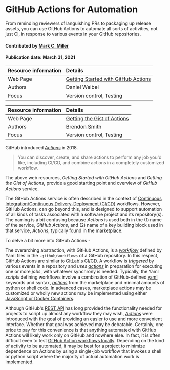 # GitHub Actions for Automation

<!--deck text start-->
From reminding reviewers of languishing PRs to packaging up release assets,
you can use GitHub Actions to automate all sorts of activities, not just CI,
in response to various events in your GitHub repositories.
<!--deck text end-->

#### Contributed by [Mark C. Miller](https://github.com/markcmiller86)
#### Publication date: March 31, 2021

Resource information | Details 
:--- | :--- 
Web Page | [Getting Started with GitHub Actions](https://itnext.io/getting-started-with-github-actions-fe94167dbc6d)
Authors | Daniel Weibel
Focus | Version control, Testing

Resource information | Details 
:--- | :--- 
Web Page | [Getting the Gist of Actions](https://gist.github.com/br3ndonland/f9c753eb27381f97336aa21b8d932be6)
Authors | [Brendon Smith](https://gist.github.com/br3ndonland)
Focus | Version control, Testing

GitHub introduced [*Actions*](https://github.com/features/actions) in 2018.

> You can discover, create, and share actions to perform any job you'd like,
> including CI/CD, and combine actions in a completely customized workflow.

The above web resources, *Getting Started with GitHub Actions* and *Getting the Gist of Actions*, provide a good starting point and overview of *GitHub Actions* service.

The GitHub Actions service is often described in the context of [Continuous Integration/Continuous Delivery-Deployment (CI/CD)](https://en.wikipedia.org/wiki/CI/CD)
workflows. However, GitHub Actions, can go beyond this, and is designed to support automation of all kinds of tasks associated with a software project
and its repository(s). The naming is a bit confusing because *Actions* is used both in the (1) name of the service,
*GitHub Actions*, and (2) name of a key building block used in that service, *Actions*,
typically found in the [marketplace](https://github.com/marketplace?type=actions).

To delve a bit more into GitHub Actions - 

The overarching abstraction, with GitHub Actions, is a [*workflow*](https://docs.github.com/en/actions/learn-github-actions/introduction-to-github-actions#understanding-the-workflow-file) defined by Yaml files in the `.github/workflows` of a GitHub repository. In this respect, GitHub Actions are similar to [GitLab's CI/CD](https://docs.gitlab.com/ee/ci/). A workflow is
[*triggered*](https://docs.github.com/en/actions/reference/events-that-trigger-workflows)
by various events in a repository and *uses* [*actions*](https://github.com/marketplace?type=actions)
in preparation for executing one or more *jobs*, with whatever synchrony is needed.
Typically, the Yaml *scripts* defining workflows involve a combination of
GitHub-defined [yaml](https://docs.github.com/en/actions/reference/workflow-syntax-for-github-actions)
keywords and syntax,
[*actions*](https://github.com/marketplace?type=actions) from the marketplace
and minimal amounts of python or shell code. In advanced cases, marketplace actions may be
customized or wholly new actions may
be implemented using either [JavaScript or Docker Containers](https://docs.github.com/en/actions/reference).

Although GitHub's [REST API](https://docs.github.com/en/rest/reference) has long
provided the functionality needed for projects to script up almost any workflow they
may wish, [*Actions*](https://docs.github.com/en/actions/reference) were introduced
with the goal of providing an easier to use and more convenient interface. Whether
that goal was achieved may be debatable.  Certainly, one price to pay for this convenience
is that anything automated with GitHub Actions will likely work only on GitHub and
nowhere else. In fact, it is often difficult even to test
[GitHub Action workflows locally](https://github.com/nektos/act). Depending on the kind
of activity to be automated, it may be best for a project to minimize dependence on
Actions by using a single-job workflow that invokes a shell or python script where
the majority of actual automation work is implemented.

<!---
Publish: preview 
RSS update: 2021-03-31
Topics: testing, revision control
--->

